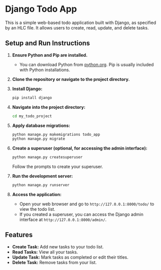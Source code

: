 # Django Todo App

This is a simple web-based todo application built with Django, as specified by an HLC file.
It allows users to create, read, update, and delete tasks.

## Setup and Run Instructions

1. **Ensure Python and Pip are installed.**

    - You can download Python from [python.org](https://www.python.org/downloads/). Pip is usually included with Python installations.

2. **Clone the repository or navigate to the project directory.**

3. **Install Django:**

    ```bash
    pip install django
    ```

4. **Navigate into the project directory:**

    ```bash
    cd my_todo_project
    ```

5. **Apply database migrations:**

    ```bash
    python manage.py makemigrations todo_app
    python manage.py migrate
    ```

6. **Create a superuser (optional, for accessing the admin interface):**

    ```bash
    python manage.py createsuperuser
    ```

    Follow the prompts to create your superuser.

7. **Run the development server:**

    ```bash
    python manage.py runserver
    ```

8. **Access the application:**
    - Open your web browser and go to `http://127.0.0.1:8000/todo/` to view the todo list.
    - If you created a superuser, you can access the Django admin interface at `http://127.0.0.1:8000/admin/`.

## Features

- **Create Task:** Add new tasks to your todo list.
- **Read Tasks:** View all your tasks.
- **Update Task:** Mark tasks as completed or edit their titles.
- **Delete Task:** Remove tasks from your list.
